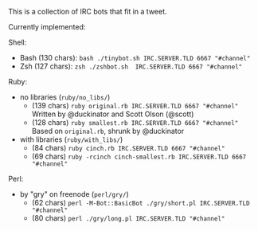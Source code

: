 This is a collection of IRC bots that fit in a tweet.

Currently implemented:

Shell:

* Bash (130 chars): `bash ./tinybot.sh IRC.SERVER.TLD 6667 "#channel"`
* Zsh  (127 chars): `zsh ./zshbot.sh  IRC.SERVER.TLD 6667 "#channel"`

Ruby:

* no libraries (`ruby/no_libs/`)
  * (139 chars) `ruby original.rb IRC.SERVER.TLD 6667 "#channel"`
    Written by @duckinator and Scott Olson (@scott)
  * (128 chars) `ruby smallest.rb IRC.SERVER.TLD 6667 "#channel"`
    Based on `original.rb`, shrunk by @duckinator
* with libraries (`ruby/with_libs/`)
  * (84 chars)  `ruby cinch.rb IRC.SERVER.TLD 6667 "#channel"`
  * (69 chars)  `ruby -rcinch cinch-smallest.rb IRC.SERVER.TLD 6667 "#channel"`


Perl:

* by "gry" on freenode (`perl/gry/`)
  * (62 chars)  `perl -M-Bot::BasicBot ./gry/short.pl IRC.SERVER.TLD "#channel"`
  * (80 chars)  `perl ./gry/long.pl IRC.SERVER.TLD "#channel"`

